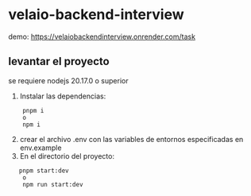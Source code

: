 # velaio-backend-interview

demo: https://velaiobackendinterview.onrender.com/task

## levantar el proyecto

se requiere nodejs 20.17.0 o superior

1. Instalar las dependencias:

```
    pnpm i
    o
    npm i
```

2. crear el archivo .env con las variables de entornos especificadas en env.example
3. En el directorio del proyecto:

```
   pnpm start:dev
    o
    npm run start:dev
```

